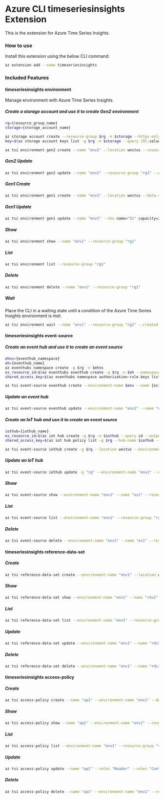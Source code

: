 # Azure CLI timeseriesinsights Extension
This is the extension for Azure Time Series Insights.

### How to use
Install this extension using the below CLI command:
```sh
az extension add --name timeseriesinsights
```

### Included Features
#### timeseriesinsights environment
Manage environment with Azure Time Series Insights.

##### Create a storage account and use it to create Gen2 environment
```sh
rg={resource_group_name}
storage={storage_account_name}

az storage account create --resource-group $rg -n $storage --https-only
key=$(az storage account keys list -g $rg -n $storage --query [0].value --output tsv)

az tsi environment gen2 create --name "env2" --location westus --resource-group $rg --sku name="L1" capacity=1 --time-series-id-properties name=idName type=String --storage-configuration account-name=$storage management-key=$key
```

##### Gen2 Update
```sh
az tsi environment gen2 update --name "env2" --resource-group "rg1" --warm-store-configuration data-retention=P30D --storage-configuration account-name=your-account-name management-key=your-account-key
```

##### Gen1 Create
```sh
az tsi environment gen1 create --name "env1" --location westus --data-retention-time "P31D" --partition-key-properties name="DeviceId1" type="String" --sku name="S1" capacity=1 --resource-group "rg1"
```

##### Gen1 Update
```sh
az tsi environment gen1 update --name "env1" --sku name="S1" capacity=2 --resource-group "rg1" --data-retention-time "P30D" --storage-limit-exceeded-behavior PurgeOldData
```

##### Show
```sh
az tsi environment show --name "env1" --resource-group "rg1"
```

##### List
```sh
az tsi environment list --resource-group "rg1"
```

##### Delete
```sh
az tsi environment delete --name "env1" --resource-group "rg1"
```

##### Wait
Place the CLI in a waiting state until a condition of the Azure Time Series Insights environment is met.
```sh
az tsi environment wait --name "env1" --resource-group "rg1" --created
```

#### timeseriesinsights event-source
##### Create an event hub and use it to create an event source
```sh
ehns={eventhub_namespace}
eh={eventhub_name}
az eventhubs namespace create -g $rg -n $ehns
es_resource_id=$(az eventhubs eventhub create -g $rg -n $eh --namespace-name $ehns --query id --output tsv)
shared_access_key=$(az eventhubs namespace authorization-rule keys list -g $rg --namespace-name $ehns -n RootManageSharedAccessKey --query primaryKey --output tsv)

az tsi event-source eventhub create --environment-name $env --name {es1} --location westus --consumer-group-name "cgn" --event-hub-name $eh --event-source-resource-id $es_resource_id --key-name RootManageSharedAccessKey --service-bus-namespace $ehns --shared-access-key $shared_access_key --timestamp-property-name {someTimestampProperty} --resource-group $rg
```

##### Update an event hub
```sh
az tsi event-source eventhub update --environment-name "env1" --name "es1" --shared-access-key "someSecretvalue" --timestamp-property-name "someTimestampProperty" --resource-group "rg1"
```

##### Create an IoT hub and use it to create an event source
```sh
iothub={iothub_name}
es_resource_id=$(az iot hub create -g $rg -n $iothub --query id --output tsv)
shared_access_key=$(az iot hub policy list -g $rg --hub-name $iothub --query "[?keyName=='iothubowner'].primaryKey" --output tsv)

az tsi event-source iothub create -g $rg --location westus --environment-name $env --name {eventsource} --consumer-group-name {consumer-group} --iot-hub-name $iothub --key-name iothubowner --shared-access-key $shared_access_key --event-source-resource-id $es_resource_id
```

##### Update an IoT hub
```sh
az tsi event-source iothub update -g "rg" --environment-name "env1" --name "eventsource" --timestamp-property-name timestampProp --shared-access-key "someSecretvalue" --tags test=tag
```

##### Show
```sh
az tsi event-source show --environment-name "env1" --name "es1" --resource-group "rg1"
```

##### List
```sh
az tsi event-source list --environment-name "env1" --resource-group "rg1"
```

##### Delete
```sh
az tsi event-source delete --environment-name "env1" --name "es1" --resource-group "rg1"
```

#### timeseriesinsights reference-data-set
##### Create
```sh
az tsi reference-data-set create --environment-name "env1" --location westus --key-properties name="DeviceId1" type="String" --key-properties name="DeviceFloor" type="Double" --name "rds1" --resource-group "rg1" 
```

##### Show
```sh
az tsi reference-data-set show --environment-name "env1" --name "rds1" --resource-group "rg1"
```

##### List
```sh
az tsi reference-data-set list --environment-name "env1" --resource-group "rg1"
```

##### Update
```sh
az tsi reference-data-set update --environment-name "env1" --name "rds1" --tags someKey="someValue" --resource-group "rg1" 
```

##### Delete
```sh
az tsi reference-data-set delete --environment-name "env1" --name "rds1" --resource-group "rg1"
```

#### timeseriesinsights access-policy
##### Create
```sh
az tsi access-policy create --name "ap1" --environment-name "env1" --description "some description" --principal-object-id "aGuid" --roles Reader Contributor --resource-group "rg1" 
```

##### Show
```sh
az tsi access-policy show --name "ap1" --environment-name "env1" --resource-group "rg1"
```

##### List
```sh
az tsi access-policy list --environment-name "env1" --resource-group "rg1"
```

##### Update
```sh
az tsi access-policy update --name "ap1" --roles "Reader" --roles "Contributor" --environment-name "env1" --resource-group "rg1" 
```

##### Delete
```sh
az tsi access-policy delete --name "ap1" --environment-name "env1" --resource-group "rg1"
```
